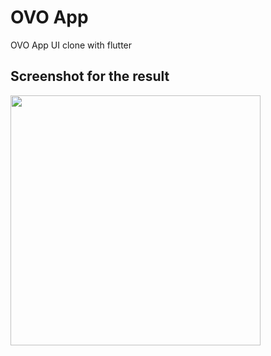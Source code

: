 # OVO App

OVO App UI clone with flutter

## Screenshot for the result

<p float="left">
  <img src= "Ovo%20App%20UI.png" width=400>
</p>
